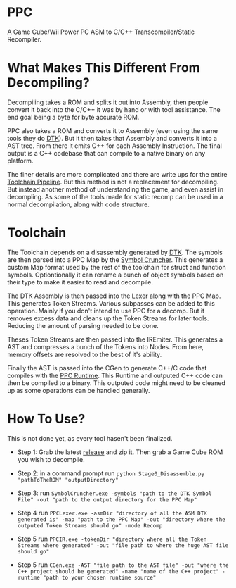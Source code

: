 # PPC
A Game Cube/Wii Power PC ASM to C/C++ Transcompiler/Static Recompiler.

# What Makes This Different From Decompiling?

Decompiling takes a ROM and splits it out into Assembly, then people convert it back into the C/C++ it was by hand or with tool assistance. The end goal being a byte for byte accurate ROM.

PPC also takes a ROM and converts it to Assembly (even using the same tools they do [DTK]()). But it then takes that Assembly and converts it into a AST tree. From there it emits C++ for each Assembly Instruction. The final output is a C++ codebase that can compile to a native binary on any platform.

The finer details are more complicated and there are write ups for the entire [Toolchain Pipeline](). But this method is not a replacement for decompiling. But instead another method of understanding the game, and even assist in decompling. As some of the tools made for static recomp can be used in a normal decompilation, along with code structure.

# Toolchain

The Toolchain depends on a disassembly generated by [DTK](). The symbols are then parsed into a PPC Map by the [Symbol Cruncher](). This generates a custom Map format used by the rest of the toolchain for struct and function symbols. Optiontionally it can rename a bunch of object symbols based on their type to make it easier to read and decompile.

The DTK Assembly is then passed into the Lexer along with the PPC Map. This generates Token Streams. Various subpasses can be added to this operation. Mainly if you don't intend to use PPC for a decomp. But it removes excess data and cleans up the Token Streams for later tools. Reducing the amount of parsing needed to be done.

Theses Token Streams are then passed into the IREmiter. This generates a AST and compresses a bunch of the Tokens into Nodes. From here, memory offsets are resolved to the best of it's ability.

Finally the AST is passed into the CGen to generate C++/C code that compiles with the [PPC Runtime](). This Runtime and outputed C++ code can then be compiled to a binary. This outputed code might need to be cleaned up as some operations can be handled generally.

# How To Use?

This is not done yet, as every tool hasen't been finalized.

- Step 1: Grab the latest [release]() and zip it. Then grab a Game Cube ROM you wish to decompile.

- Step 2: in a command prompt run `python Stage0_Disassemble.py "pathToTheROM" "outputDirectory"`

- Step 3: run `SymbolCruncher.exe -symbols "path to the DTK Symbol File" -out "path to the output directory for the PPC Map"`

- Step 4 run `PPCLexer.exe -asmDir "directory of all the ASM DTK generated is" -map "path to the PPC Map" -out "directory where the outputed Token Streams should go" -mode Recomp`

- Step 5 run `PPCIR.exe -tokenDir "directory where all the Token Streams where generated" -out "file path to where the huge AST file should go"`

- Step 5 run `CGen.exe -AST "file path to the AST file" -out "where the C++ project should be generated" -name "name of the C++ project" -runtime "path to your chosen runtime source"`